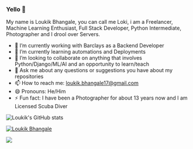 ### Yello 👋
My name is Loukik Bhangale, you can call me Loki, i am a Freelancer, Machine Learning Enthusiast, Full Stack Developer, Python Intermediate, Photographer and I drool over Servers.

- 🔭 I’m currently working with Barclays as a Backend Developer
- 🌱 I’m currently learning automations and Deployments
- 👯 I’m looking to collaborate on anything that involves Python/Django/ML/AI and an opportunity to learn/teach
- 💬 Ask me about any questions or suggestions you have about my repositories
- 📫 How to reach me: loukik.bhangale17@gmail.com
- 😄 Pronouns: He/Him
- ⚡ Fun fact: I have been a Photographer for about 13 years now and I am Licensed Scuba Diver


![Loukik's GitHub stats](https://github-readme-stats.vercel.app/api?username=loukikstudent&show_icons=true&count_private=true&theme=dark)


[![Loukik Bhangale](https://github-readme-stats.vercel.app/api/top-langs/?username=loukikstudent&theme=dark)](https://github.com/anuraghazra/github-readme-stats)

![](https://komarev.com/ghpvc/?username=loukikstudent&color=yellow&label=Lovely+People+Visited)
